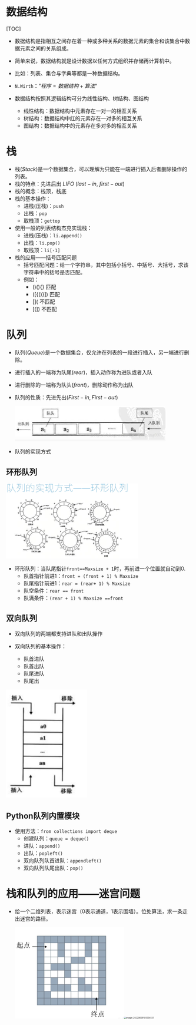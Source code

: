 # 数据结构

[TOC]

- 数据结构是指相互之间存在着一种或多种关系的数据元素的集合和该集合中数据元素之间的关系组成。
- 简单来说，数据结构就是设计数据以任何方式组织并存储再计算机中。
- 比如：列表、集合与字典等都是一种数据结构。
- `N.Wirth`：”$程序=数据结构+算法$“

- 数据结构按照其逻辑结构可分为线性结构、树结构、图结构
    - 线性结构：数据结构中元素存在一对一的相互关系
    - 树结构：数据结构中红的元素存在一对多的相互关系
    - 图结构：数据结构中的元素存在多对多的相互关系

# 栈

- 栈$(Stack)$是一个数据集合，可以理解为只能在一端进行插入后者删除操作的列表。
- 栈的特点：先进后出$\ LIFO \ (last-in,\ first-out)$
- 栈的概念：栈顶，栈底
- 栈的基本操作：
    - 进栈(压栈)：`push`
    - 出栈：`pop`
    - 取栈顶：`gettop`
- 使用一般的列表结构杰克实现栈：
    - 进栈(压栈)：`li.append()`
    - 出栈：`li.pop()`
    - 取栈顶：`li[-1]`
- 栈的应用——括号匹配问题
    - 括号匹配问题：给一个字符串，其中包括小括号、中括号、大括号，求该字符串中的括号是否匹配。
    - 例如：
        - ()(){}				匹配
        - ([{()}])			匹配
        - [](		 		不匹配
        - [(])				不匹配

# 队列

- 队列$(Queue)$是一个数据集合，仅允许在列表的一段进行插入，另一端进行删除。

- 进行插入的一端称为队尾$(rear)$，插入动作称为进队或者入队

- 进行删除的一端称为队头$(front)$，删除动作称为出队

- 队列的性质：先进先出$(First-in,First-out)$

    <img src="./img/image-20220608155934840.png" alt="image-20220608155934840" style="zoom: 40%;" />

- 队列的实现方式

## 环形队列

<img src="./img/image-20220608162848247.png" alt="image-20220608162848247" style="zoom:35%;" />

- 环形队列：当队尾指针`front==Maxsize + 1`时，再前进一个位置就自动到0.
    - 队首指针前进1：`front = (front + 1) % Maxsize`
    - 队尾指针前进1：`rear = (rear+ 1) % Maxsize`
    - 队空条件：`rear == front`
    - 队满条件：`(rear + 1) % Maxsize ==front`

## 双向队列

- 双向队列的两端都支持进队和出队操作

- 双向队列的基本操作：

    - 队首进队
    - 队首出队
    - 队尾进队
    - 队尾出
    

<img src="./img/image-20220609095714971.png" alt="image-20220609095714971" style="zoom:40%;" />

## Python队列内置模块

- 使用方法：`from collections import deque`
    - 创建队列：`queue = deque()`
    - 进队：`append()`
    - 出队：`popleft()`
    - 双向队列队首进队：`appendleft()`
    - 双向队列队尾出队：`pop()`

# 栈和队列的应用——迷宫问题

- 给一个二维列表，表示迷宫（0表示通道，1表示围墙）。位处算法，求一条走出迷宫的路径。

    <img src=".\img\image-20220609105504888.png" alt="image-20220609105504888" style="zoom:30%;" /><img src="D:\数据结构与算法_python\note\img\image-20220609105554531.png" alt="image-20220609105554531" style="zoom:40%;" />